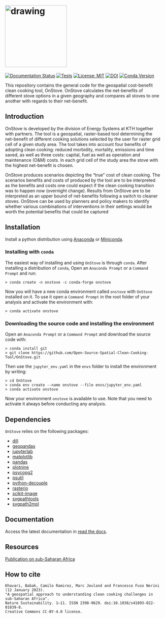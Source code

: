 ﻿# <img src="https://user-images.githubusercontent.com/12953752/178504166-47821216-ea94-4241-8b4c-5c6f19a460ec.svg" alt="drawing" style="width:200px"/>

[![Documentation Status](https://readthedocs.org/projects/onstove-documentation/badge/?version=latest)](https://onstove-documentation.readthedocs.io/en/latest/?badge=latest) 
[![Tests](https://github.com/Open-Source-Spatial-Clean-Cooking-Tool/OnStove/actions/workflows/tests.yml/badge.svg?branch=main)](https://github.com/Open-Source-Spatial-Clean-Cooking-Tool/OnStove/actions?query=workflow%3Atests)
[![License: MIT](https://img.shields.io/badge/License-MIT-yellow.svg)](LICENSE)
[![DOI](https://zenodo.org/badge/DOI/10.5281/zenodo.7185177.svg)](https://doi.org/10.5281/zenodo.7185177)
[![Conda Version](https://img.shields.io/conda/vn/conda-forge/onstove.svg)](https://anaconda.org/conda-forge/onstove)

This repository contains the general code for the geospatial cost-benefit clean cooking tool, OnStove. OnStove calculates the net-benefits of different stove options in a given geography and compares all stoves to one another with regards to their net-benefit.

## Introduction 
OnStove is developed by the division of Energy Systems at KTH together with partners. The tool is a geospatial, raster-based tool determining the net-benefit of different cooking solutions selected by the user for raster grid cell of a given study area. The tool takes into account four benefits of adopting clean cooking: reduced morbidity, mortality, emissions and time saved, as well as three costs: capital, fuel as well as operation and maintenance (O&M) costs. In each grid cell of the study area the stove with the highest net-benefit is chosen.

OnStove produces scenarios depicting the “true” cost of clean cooking. The scenarios benefits and costs of produced by the tool are to be interpreted as the benefits and costs one could expect if the clean cooking transition was to happen now (overnight change). Results from OnStove are to be interpreted as an upper bound of net-benefits following a switch to cleaner stoves. OnStove can be used by planners and policy makers to identify whether various combinations of interventions in their settings would be worth the potential benefits that could be captured

## Installation 
Install a python distribution using 
[Anaconda](https://www.anaconda.com/) or 
[Miniconda](https://docs.conda.io/en/latest/miniconda.html#).

### Installing with `conda`
The easiest way of installing and using `OnStove` is through `conda`. After installing a distribution of `conda`, 
Open an `Anaconda Prompt` or a `Command Prompt` and run:
```
> conda create -n onstove -c conda-forge onstove
```
Now you will have a new conda environment called `onstove` with `OnStove` installed on it. To use it open a `Command Prompt`
in the root folder of your analysis and activate the environment with:
```
> conda activate onstove
```

### Downloading the source code and installing the environment
Open an `Anaconda Prompt` or a `Command Prompt` and download the source code with:
```
> conda install git
> git clone https://github.com/Open-Source-Spatial-Clean-Cooking-Tool/OnStove.git
```
Then use the `jupyter_env.yaml` in the `envs` folder to install the environment by writing:
```
> cd OnStove
> conda env create --name onstove --file envs/jupyter_env.yaml
> conda activate onstove
```

Now your environment `onstove` is available to use. Note that you need to activate it
always before conducting any analysis.

## Dependencies
`OnStove` relies on the following packages:
* [dill](https://dill.readthedocs.io/en/latest/dill.html)
* [geopandas](https://geopandas.org/en/stable/)
* [jupyterlab](https://jupyterlab.readthedocs.io/en/stable/)
* [matplotlib](https://matplotlib.org/)
* [pandas](https://pandas.pydata.org/)
* [plotnine](https://plotnine.readthedocs.io/en/stable/)
* [psycopg2](https://www.psycopg.org/docs/)
* [psutil](https://psutil.readthedocs.io/en/latest/)
* [python-decouple](https://pypi.org/project/python-decouple/)
* [rasterio](https://rasterio.readthedocs.io/en/latest/)
* [scikit-image](https://scikit-image.org/)
* [svgpathtools](https://pypi.org/project/svgpathtools/)
* [svgpath2mpl](https://pypi.org/project/svgpath2mpl/)

## Documentation
Access the latest documentation in [read the docs](https://onstove-documentation.readthedocs.io/en/latest/?badge=latest).

## Resources

[Publication on sub-Saharan Africa](https://www.nature.com/articles/s41893-022-01039-8)

## How to cite
```
Khavari, Babak, Camilo Ramirez, Marc Jeuland and Francesco Fuso Nerini (12 January 2023). 
"A geospatial approach to understanding clean cooking challenges in sub-Saharan Africa". 
Nature Sustainability. 1–11. ISSN 2398-9629. doi:10.1038/s41893-022-01039-8. 
Creative Commons CC‑BY‑4.0 license.
```
